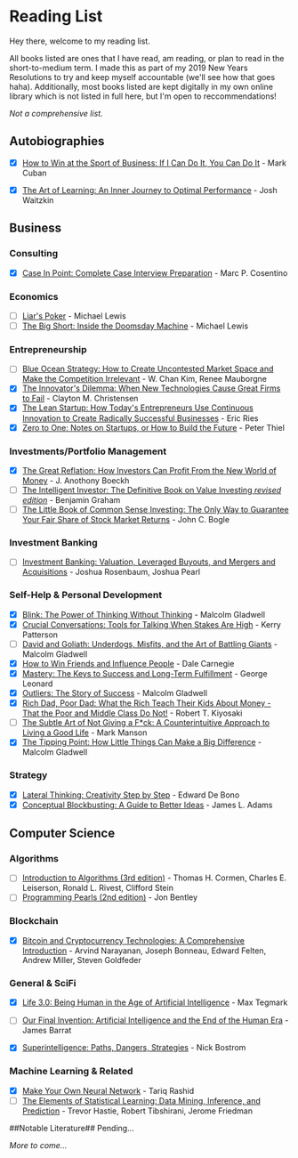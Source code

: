 # Reading List #
Hey there, welcome to my reading list.

All books listed are ones that I have read, am reading, or plan to read in the short-to-medium term. I made this as part of my 2019 New Years Resolutions to try and keep myself accountable (we'll see how that goes haha). Additionally, most books listed are kept digitally in my own online library which is not listed in full here, but I'm open to reccommendations!

*Not a comprehensive list.*



## Autobiographies ##
- [x] [How to Win at the Sport of Business: If I Can Do It, You Can Do It](https://www.amazon.com/How-Win-Sport-Business-Can-ebook/dp/B006AX6ONI) - Mark Cuban
- [x] [The Art of Learning: An Inner Journey to Optimal Performance](https://www.amazon.com/Art-Learning-Journey-Optimal-Performance/dp/0743277465) - Josh Waitzkin


## Business ##


### Consulting ###
- [x] [Case In Point: Complete Case Interview Preparation](https://www.amazon.com/Case-Point-Complete-Interview-Preparation/dp/0971015880) - Marc P. Cosentino

### Economics ###
- [ ] [Liar's Poker](https://www.amazon.com/Liars-Poker-Norton-Paperback-Michael/dp/039333869X) - Michael Lewis
- [ ] [The Big Short: Inside the Doomsday Machine](https://www.amazon.com/Big-Short-Inside-Doomsday-Machine/dp/0393338827) - Michael Lewis

### Entrepreneurship ###
- [ ] [Blue Ocean Strategy: How to Create Uncontested Market Space and Make the Competition Irrelevant](https://www.amazon.com/Blue-Ocean-Strategy-Uncontested-Competition/dp/1591396190) - W. Chan Kim, Renee Mauborgne
- [x] [The Innovator's Dilemma: When New Technologies Cause Great Firms to Fail](https://www.amazon.com/Innovators-Dilemma-Technologies-Cause-Great/dp/1565114159) - Clayton M. Christensen
- [x] [The Lean Startup: How Today's Entrepreneurs Use Continuous Innovation to Create Radically Successful Businesses](https://www.amazon.com/Lean-Startup-Entrepreneurs-Continuous-Innovation/dp/0307887898) - Eric Ries
- [x] [Zero to One: Notes on Startups, or How to Build the Future](https://www.amazon.com/Zero-One-Notes-Startups-Future/dp/0804139296) - Peter Thiel

### Investments/Portfolio Management ###
- [x] [The Great Reflation: How Investors Can Profit From the New World of Money](https://www.amazon.com/Great-Reflation-Investors-Profit-World/dp/0470538775) - J. Anothony Boeckh
- [ ] [The Intelligent Investor: The Definitive Book on Value Investing _revised edition_](https://www.amazon.com/Intelligent-Investor-Definitive-Investing-Essentials/dp/0060555661) - Benjamin Graham
- [ ] [The Little Book of Common Sense Investing: The Only Way to Guarantee Your Fair Share of Stock Market Returns](https://www.amazon.com/Little-Book-Common-Sense-Investing/dp/0470102101) - John C. Bogle

### Investment Banking ###
- [ ] [Investment Banking: Valuation, Leveraged Buyouts, and Mergers and Acquisitions](https://www.amazon.com/Investment-Banking-Valuation-Leveraged-Acquisitions/dp/1118656210) - Joshua Rosenbaum, Joshua Pearl

### Self-Help & Personal Development ###
- [x] [Blink: The Power of Thinking Without Thinking](https://www.amazon.com/Blink-Power-Thinking-Without/dp/0316010669) - Malcolm Gladwell
- [x] [Crucial Conversations: Tools for Talking When Stakes Are High](https://www.amazon.com/Crucial-Conversations-Talking-Stakes-Second/dp/1469266822) - Kerry Patterson
- [ ] [David and Goliath: Underdogs, Misfits, and the Art of Battling Giants](https://www.amazon.com/David-Goliath-Underdogs-Misfits-Battling/dp/0316204374) - Malcolm Gladwell
- [x] [How to Win Friends and Influence People](https://www.amazon.com/How-Win-Friends-Influence-People/dp/0671027034) - Dale Carnegie
- [x] [Mastery: The Keys to Success and Long-Term Fulfillment](https://www.amazon.com/Mastery-Keys-Success-Long-Term-Fulfillment/dp/0452267560) - George Leonard
- [x] [Outliers: The Story of Success](https://www.amazon.com/Outliers-Story-Success-Malcolm-Gladwell/dp/0316017930) - Malcolm Gladwell
- [x] [Rich Dad, Poor Dad: What the Rich Teach Their Kids About Money - That the Poor and Middle Class Do Not!](https://www.amazon.com/Rich-Dad-Poor-Teach-Middle/dp/1543626610) - Robert T. Kiyosaki
- [ ] [The Subtle Art of Not Giving a F*ck: A Counterintuitive Approach to Living a Good Life](https://www.amazon.com/Subtle-Art-Not-Giving-Counterintuitive-ebook/dp/B019MMUA8S) - Mark Manson
- [x] [The Tipping Point: How Little Things Can Make a Big Difference](https://www.amazon.com/Tipping-Point-Little-Things-Difference/dp/0316346624) - Malcolm Gladwell

### Strategy ###
- [x] [Lateral Thinking: Creativity Step by Step](https://www.amazon.com/Lateral-Thinking-Creativity-Step/dp/0060903252) - Edward De Bono
- [x] [Conceptual Blockbusting: A Guide to Better Ideas](https://www.amazon.com/Conceptual-Blockbusting-Guide-Better-Ideas/dp/0738205370) - James L. Adams

## Computer Science ##

### Algorithms ###
- [ ] [Introduction to Algorithms (3rd edition)](https://www.amazon.com/Introduction-Algorithms-3rd-MIT-Press/dp/0262033844) - Thomas H. Cormen, Charles E. Leiserson, Ronald L. Rivest, Clifford Stein
- [ ] [Programming Pearls (2nd edition)](https://www.amazon.com/Programming-Pearls-2nd-Jon-Bentley/dp/0201657880) - Jon Bentley

### Blockchain ###
- [x] [Bitcoin and Cryptocurrency Technologies: A Comprehensive Introduction](https://www.amazon.com/Bitcoin-Cryptocurrency-Technologies-Comprehensive-Introduction/dp/0691171696) - Arvind Narayanan, Joseph Bonneau, Edward Felten, Andrew Miller, Steven Goldfeder

### General & SciFi ### 

- [x] [Life 3.0: Being Human in the Age of Artificial Intelligence](https://www.amazon.com/Life-3-0-Being-Artificial-Intelligence/dp/1101946598) - Max Tegmark
- [ ] [Our Final Invention: Artificial Intelligence and the End of the Human Era](https://www.amazon.com/Our-Final-Invention-Artificial-Intelligence/dp/0312622376) - James Barrat
- [x] [Superintelligence: Paths, Dangers, Strategies](https://www.amazon.com/Superintelligence-Dangers-Strategies-Nick-Bostrom/dp/1501227742) - Nick Bostrom


### Machine Learning & Related ###
- [x] [Make Your Own Neural Network](https://www.amazon.com/Make-Your-Own-Neural-Network-ebook/dp/B01EER4Z4G) - Tariq Rashid
- [ ] [The Elements of Statistical Learning: Data Mining, Inference, and Prediction](https://www.amazon.com/Elements-Statistical-Learning-Springer-Statistics-ebook/dp/B00475AS2E/) - Trevor Hastie, Robert Tibshirani, Jerome Friedman

##Notable Literature##
Pending...


*More to come...*